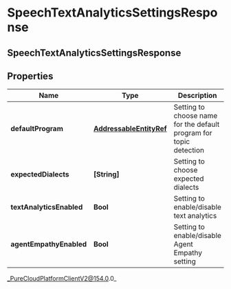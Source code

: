 # SpeechTextAnalyticsSettingsResponse

## SpeechTextAnalyticsSettingsResponse

## Properties

|Name | Type | Description | Notes|
|------------ | ------------- | ------------- | -------------|
| **defaultProgram** | [**AddressableEntityRef**](AddressableEntityRef) | Setting to choose name for the default program for topic detection | [optional] |
| **expectedDialects** | **[String]** | Setting to choose expected dialects | [optional] |
| **textAnalyticsEnabled** | **Bool** | Setting to enable/disable text analytics | [optional] |
| **agentEmpathyEnabled** | **Bool** | Setting to enable/disable Agent Empathy setting | [optional] |



_PureCloudPlatformClientV2@154.0.0_

